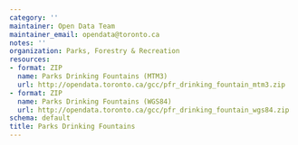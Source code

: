 ```yaml
---
category: ''
maintainer: Open Data Team
maintainer_email: opendata@toronto.ca
notes: ''
organization: Parks, Forestry & Recreation
resources:
- format: ZIP
  name: Parks Drinking Fountains (MTM3)
  url: http://opendata.toronto.ca/gcc/pfr_drinking_fountain_mtm3.zip
- format: ZIP
  name: Parks Drinking Fountains (WGS84)
  url: http://opendata.toronto.ca/gcc/pfr_drinking_fountain_wgs84.zip
schema: default
title: Parks Drinking Fountains
---
```

